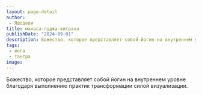 ```yaml
---
layout: page-detail
author:
 - Яшодеви
title: манаса-пуджа-виграха
publishDate: "2024-09-01"
description: Божество, которое представляет собой йогин на внутреннем уровне благодаря выполнению практик трансформации силой визуализации.
tags:
 - йога
 - тантра
image: 
---
```


Божество, которое представляет собой йогин на внутреннем уровне благодаря выполнению практик трансформации силой визуализации.

